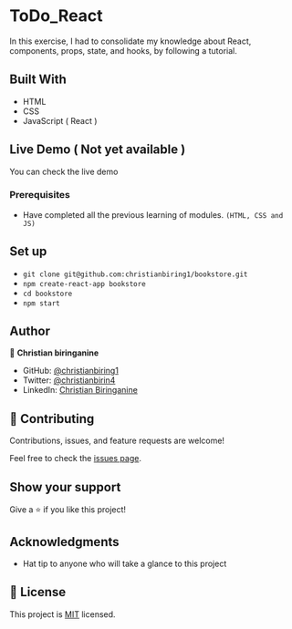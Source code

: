 # ToDo_React

In this exercise, I had to consolidate my knowledge about React, components, props, state, and hooks, by following a tutorial.

## Built With

- HTML
- CSS
- JavaScript ( React )

## Live Demo ( Not yet available )

You can check the live demo []()

### Prerequisites

- Have completed all the previous learning of modules.
  `(HTML, CSS and JS)`

## Set up

- `git clone git@github.com:christianbiring1/bookstore.git`
- `npm create-react-app bookstore`
- `cd bookstore`
- `npm start`

## Author

👤 **Christian biringanine**

- GitHub: [@christianbiring1](https://github.com/christianbiring1)
- Twitter: [@christianbirin4](https://twitter.com/christianbirin4)
- LinkedIn: [Christian Biringanine](https://linkedin.com/in/christian-biringanine-1833011a5/)

## 🤝 Contributing

Contributions, issues, and feature requests are welcome!

Feel free to check the [issues page](../../issues/).

## Show your support

Give a ⭐️ if you like this project!

## Acknowledgments

- Hat tip to anyone who will take a glance to this project

## 📝 License

This project is [MIT](./MIT.md) licensed.
